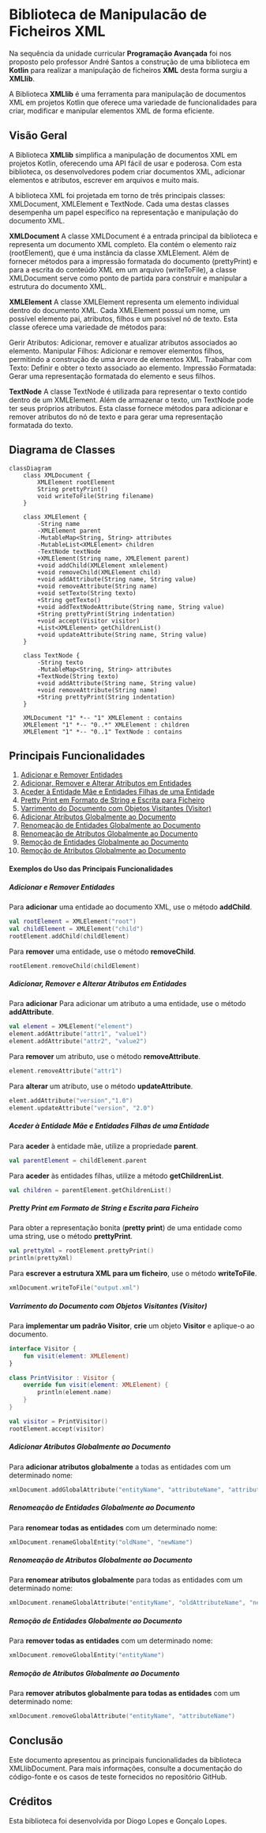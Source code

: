 # Biblioteca de Manipulacão de Ficheiros XML 

Na sequência da unidade curricular __Programação Avançada__ foi nos proposto pelo professor André Santos a construção de uma biblioteca em __Kotlin__ para realizar a manipulação de ficheiros __XML__ desta forma surgiu a __XMLlib__.

A Biblioteca __XMLlib__ é uma ferramenta para manipulação de documentos XML em projetos Kotlin que oferece uma variedade de funcionalidades para criar, modificar e manipular elementos XML de forma eficiente.

## Visão Geral 
A Biblioteca __XMLlib__ simplifica a manipulação de documentos XML em projetos Kotlin, oferecendo uma API fácil de usar e poderosa. Com esta biblioteca, os desenvolvedores podem criar documentos XML, adicionar elementos e atributos, escrever em arquivos e muito mais.

A biblioteca XML foi projetada em torno de três principais classes: XMLDocument, XMLElement e TextNode. Cada uma destas classes desempenha um papel específico na representação e manipulação do documento XML.

__XMLDocument__
A classe XMLDocument é a entrada principal da biblioteca e representa um documento XML completo. Ela contém o elemento raiz (rootElement), que é uma instância da classe XMLElement. Além de fornecer métodos para a impressão formatada do documento (prettyPrint) e para a escrita do conteúdo XML em um arquivo (writeToFile), a classe XMLDocument serve como ponto de partida para construir e manipular a estrutura do documento XML.

__XMLElement__
A classe XMLElement representa um elemento individual dentro do documento XML. Cada XMLElement possui um nome, um possível elemento pai, atributos, filhos e um possível nó de texto. Esta classe oferece uma variedade de métodos para:

Gerir Atributos: Adicionar, remover e atualizar atributos associados ao elemento.
Manipular Filhos: Adicionar e remover elementos filhos, permitindo a construção de uma árvore de elementos XML.
Trabalhar com Texto: Definir e obter o texto associado ao elemento.
Impressão Formatada: Gerar uma representação formatada do elemento e seus filhos.

__TextNode__
A classe TextNode é utilizada para representar o texto contido dentro de um XMLElement. Além de armazenar o texto, um TextNode pode ter seus próprios atributos. Esta classe fornece métodos para adicionar e remover atributos do nó de texto e para gerar uma representação formatada do texto.

## Diagrama de Classes
```mermaid
classDiagram
    class XMLDocument {
        XMLElement rootElement
        String prettyPrint()
        void writeToFile(String filename)
    }
    
    class XMLElement {
        -String name
        -XMLElement parent
        -MutableMap<String, String> attributes
        -MutableList<XMLElement> children
        -TextNode textNode
        +XMLElement(String name, XMLElement parent)
        +void addChild(XMLElement xmlelement)
        +void removeChild(XMLElement child)
        +void addAttribute(String name, String value)
        +void removeAttribute(String name)
        +void setTexto(String texto)
        +String getTexto()
        +void addTextNodeAttribute(String name, String value)
        +String prettyPrint(String indentation)
        +void accept(Visitor visitor)
        +List<XMLElement> getChildrenList()
        +void updateAttribute(String name, String value)
    }
    
    class TextNode {
        -String texto
        -MutableMap<String, String> attributes
        +TextNode(String texto)
        +void addAttribute(String name, String value)
        +void removeAttribute(String name)
        +String prettyPrint(String indentation)
    }

    XMLDocument "1" *-- "1" XMLElement : contains
    XMLElement "1" *-- "0..*" XMLElement : children
    XMLElement "1" *-- "0..1" TextNode : contains
```

## Principais Funcionalidades 

1. [Adicionar e Remover Entidades](#adicionar-e-remover-entidades)
2. [Adicionar, Remover e Alterar Atributos em Entidades](#adicionar-remover-e-alterar-atributos-em-entidades)
3. [Aceder à Entidade Mãe e Entidades Filhas de uma Entidade](#aceder-à-entidade-mãe-e-entidades-filhas-de-uma-entidade)
4. [Pretty Print em Formato de String e Escrita para Ficheiro](#pretty-print-em-formato-de-string-e-escrita-para-ficheiro)
5. [Varrimento do Documento com Objetos Visitantes (Visitor)](#varrimento-do-documento-com-objetos-visitantes-visitor)
6. [Adicionar Atributos Globalmente ao Documento](#adicionar-atributos-globalmente-ao-documento)
7. [Renomeação de Entidades Globalmente ao Documento](#renomeação-de-entidades-globalmente-ao-documento)
8. [Renomeação de Atributos Globalmente ao Documento](#renomeação-de-atributos-globalmente-ao-documento)
9. [Remoção de Entidades Globalmente ao Documento](#remoção-de-entidades-globalmente-ao-documento)
10. [Remoção de Atributos Globalmente ao Documento](#remoção-de-atributos-globalmente-ao-documento)

#### Exemplos do Uso das Principais Funcionalidades 

##### Adicionar e Remover Entidades

Para __adicionar__ uma entidade ao documento XML, use o método __addChild__.

```kotlin
val rootElement = XMLElement("root")
val childElement = XMLElement("child")
rootElement.addChild(childElement)
```

Para __remover__ uma entidade, use o método __removeChild__.

```kotlin
rootElement.removeChild(childElement)
```
##### Adicionar, Remover e Alterar Atributos em Entidades

Para __adicionar__ Para adicionar um atributo a uma entidade, use o método __addAttribute__.

```kotlin
val element = XMLElement("element")
element.addAttribute("attr1", "value1")
element.addAttribute("attr2", "value2")
```

Para __remover__ um atributo, use o método __removeAttribute__.

```kotlin
element.removeAttribute("attr1")
```

Para __alterar__ um atributo, use o método __updateAttribute__.

```kotlin
elemt.addAttribute("version","1.0")
element.updateAttribute("version", "2.0")
```

##### Aceder à Entidade Mãe e Entidades Filhas de uma Entidade

Para __aceder__ à entidade mãe, utilize a propriedade __parent__.

```kotlin
val parentElement = childElement.parent
```

Para __aceder__ às entidades filhas, utilize a método __getChildrenList__.

```kotlin
val children = parentElement.getChildrenList()
```

##### Pretty Print em Formato de String e Escrita para Ficheiro

Para obter a representação bonita (__pretty print__) de uma entidade como uma string, use o método __prettyPrint__.

```kotlin
val prettyXml = rootElement.prettyPrint()
println(prettyXml)
```
Para __escrever a estrutura XML para um ficheiro__, use o método __writeToFile__.

```kotlin
xmlDocument.writeToFile("output.xml")
```
##### Varrimento do Documento com Objetos Visitantes (Visitor)

Para __implementar um padrão Visitor__, __crie__ um objeto __Visitor__ e aplique-o ao documento.

```kotlin
interface Visitor {
    fun visit(element: XMLElement)
}

class PrintVisitor : Visitor {
    override fun visit(element: XMLElement) {
        println(element.name)
    }
}

val visitor = PrintVisitor()
rootElement.accept(visitor)
```
##### Adicionar Atributos Globalmente ao Documento

Para __adicionar atributos globalmente__ a todas as entidades com um determinado nome:

```kotlin
xmlDocument.addGlobalAttribute("entityName", "attributeName", "attributeValue")
```
##### Renomeação de Entidades Globalmente ao Documento

Para __renomear todas as entidades__ com um determinado nome:

```kotlin
xmlDocument.renameGlobalEntity("oldName", "newName")
```
##### Renomeação de Atributos Globalmente ao Documento

Para __renomear atributos globalmente__ para todas as entidades com um determinado nome:

```kotlin
xmlDocument.renameGlobalAttribute("entityName", "oldAttributeName", "newAttributeName")
```
##### Remoção de Entidades Globalmente ao Documento

Para __remover todas as entidades__ com um determinado nome:

```kotlin
xmlDocument.removeGlobalEntity("entityName")
```
##### Remoção de Atributos Globalmente ao Documento

Para __remover atributos globalmente para todas as entidades__ com um determinado nome:

```kotlin
xmlDocument.removeGlobalAttribute("entityName", "attributeName")
```

## Conclusão 

Este documento apresentou as principais funcionalidades da biblioteca XMLlibDocument. Para mais informações, consulte a documentação do código-fonte e os casos de teste fornecidos no repositório GitHub.

## Créditos 
Esta biblioteca foi desenvolvida por Diogo Lopes e Gonçalo Lopes.